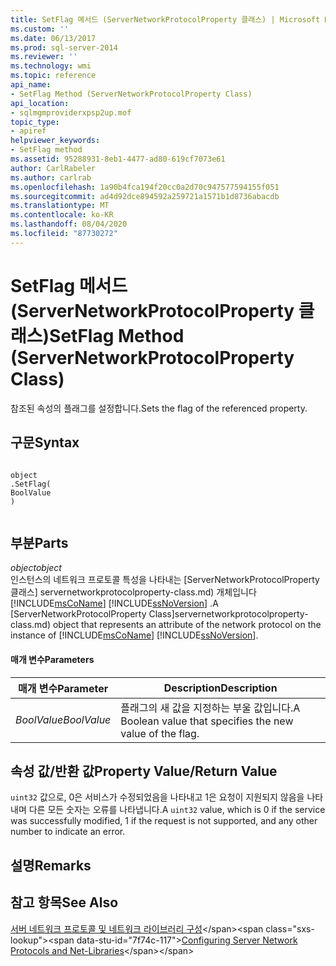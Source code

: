 ```yaml
---
title: SetFlag 메서드 (ServerNetworkProtocolProperty 클래스) | Microsoft Docs
ms.custom: ''
ms.date: 06/13/2017
ms.prod: sql-server-2014
ms.reviewer: ''
ms.technology: wmi
ms.topic: reference
api_name:
- SetFlag Method (ServerNetworkProtocolProperty Class)
api_location:
- sqlmgmproviderxpsp2up.mof
topic_type:
- apiref
helpviewer_keywords:
- SetFlag method
ms.assetid: 95288931-8eb1-4477-ad80-619cf7073e61
author: CarlRabeler
ms.author: carlrab
ms.openlocfilehash: 1a90b4fca194f20cc0a2d70c947577594155f051
ms.sourcegitcommit: ad4d92dce894592a259721a1571b1d8736abacdb
ms.translationtype: MT
ms.contentlocale: ko-KR
ms.lasthandoff: 08/04/2020
ms.locfileid: "87730272"
---
```

# <a name="setflag-method-servernetworkprotocolproperty-class"></a><span data-ttu-id="7f74c-102">SetFlag 메서드(ServerNetworkProtocolProperty 클래스)</span><span class="sxs-lookup"><span data-stu-id="7f74c-102">SetFlag Method (ServerNetworkProtocolProperty Class)</span></span>
  <span data-ttu-id="7f74c-103">참조된 속성의 플래그를 설정합니다.</span><span class="sxs-lookup"><span data-stu-id="7f74c-103">Sets the flag of the referenced property.</span></span>  
  
## <a name="syntax"></a><span data-ttu-id="7f74c-104">구문</span><span class="sxs-lookup"><span data-stu-id="7f74c-104">Syntax</span></span>  
  
```  
  
object  
.SetFlag(  
BoolValue  
)  
  
```  
  
## <a name="parts"></a><span data-ttu-id="7f74c-105">부분</span><span class="sxs-lookup"><span data-stu-id="7f74c-105">Parts</span></span>  
 <span data-ttu-id="7f74c-106">*object*</span><span class="sxs-lookup"><span data-stu-id="7f74c-106">*object*</span></span>  
 <span data-ttu-id="7f74c-107">인스턴스의 네트워크 프로토콜 특성을 나타내는 [ServerNetworkProtocolProperty 클래스] servernetworkprotocolproperty-class.md) 개체입니다 [!INCLUDE[msCoName](../../../includes/msconame-md.md)] [!INCLUDE[ssNoVersion](../../../includes/ssnoversion-md.md)] .</span><span class="sxs-lookup"><span data-stu-id="7f74c-107">A [ServerNetworkProtocolProperty Class]servernetworkprotocolproperty-class.md) object that represents an attribute of the network protocol on the instance of [!INCLUDE[msCoName](../../../includes/msconame-md.md)] [!INCLUDE[ssNoVersion](../../../includes/ssnoversion-md.md)].</span></span>  
  
#### <a name="parameters"></a><span data-ttu-id="7f74c-108">매개 변수</span><span class="sxs-lookup"><span data-stu-id="7f74c-108">Parameters</span></span>  
  
|<span data-ttu-id="7f74c-109">매개 변수</span><span class="sxs-lookup"><span data-stu-id="7f74c-109">Parameter</span></span>|<span data-ttu-id="7f74c-110">Description</span><span class="sxs-lookup"><span data-stu-id="7f74c-110">Description</span></span>|  
|---------------|-----------------|  
|<span data-ttu-id="7f74c-111">*BoolValue*</span><span class="sxs-lookup"><span data-stu-id="7f74c-111">*BoolValue*</span></span>|<span data-ttu-id="7f74c-112">플래그의 새 값을 지정하는 부울 값입니다.</span><span class="sxs-lookup"><span data-stu-id="7f74c-112">A Boolean value that specifies the new value of the flag.</span></span>|  
  
## <a name="property-valuereturn-value"></a><span data-ttu-id="7f74c-113">속성 값/반환 값</span><span class="sxs-lookup"><span data-stu-id="7f74c-113">Property Value/Return Value</span></span>  
 <span data-ttu-id="7f74c-114">`uint32` 값으로, 0은 서비스가 수정되었음을 나타내고 1은 요청이 지원되지 않음을 나타내며 다른 모든 숫자는 오류를 나타냅니다.</span><span class="sxs-lookup"><span data-stu-id="7f74c-114">A `uint32` value, which is 0 if the service was successfully modified, 1 if the request is not supported, and any other number to indicate an error.</span></span>  
  
## <a name="remarks"></a><span data-ttu-id="7f74c-115">설명</span><span class="sxs-lookup"><span data-stu-id="7f74c-115">Remarks</span></span>  
  
## <a name="see-also"></a><span data-ttu-id="7f74c-116">참고 항목</span><span class="sxs-lookup"><span data-stu-id="7f74c-116">See Also</span></span>  
 <span data-ttu-id="7f74c-117">[서버 네트워크 프로토콜 및 네트워크 라이브러리 구성](https://msdn.microsoft.com/library/ms177485\(v=sql.100\).aspx)</span><span class="sxs-lookup"><span data-stu-id="7f74c-117">[Configuring Server Network Protocols and Net-Libraries](https://msdn.microsoft.com/library/ms177485\(v=sql.100\).aspx)</span></span>  
  
  
